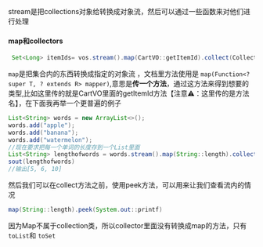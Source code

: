 stream是把collections对象给转换成对象流，然后可以通过一些函数来对他们进行处理

#### map和collectors

```java
 Set<Long> itemIds= vos.stream().map(CartVO::getItemId).collect(Collectors.toSet());
```

`map`是把集合内的东西转换成指定的对象流 ，文档里方法使用是 `map(Function<? super T, ? extends R> mapper)`,意思是**传一个方法**，通过这方法来得到想要的类型,比如这里传的就是CartVO里面的getItemId方法【注意⚠️：这里传的是方法名】，在下面我再举一个更普遍的例子

```java
List<String> words = new ArrayList<>();
words.add("apple");
words.add("banana");
words.add("watermelon");
//现在要求把每一个单词的长度存到一个List里面
List<String> lengthofwords = words.stream().map(String::length).collect(Collectors.toList());
sout(lengthofwords)
//输出[5, 6, 10]
```

然后我们可以在collect方法之前，使用peek方法，可以用来让我们查看流内的情况

```java
map(String::length).peek(System.out::printf)
```

因为Map不属于collection类，所以collector里面没有转换成map的方法，只有 `toList`和 `toSet`

